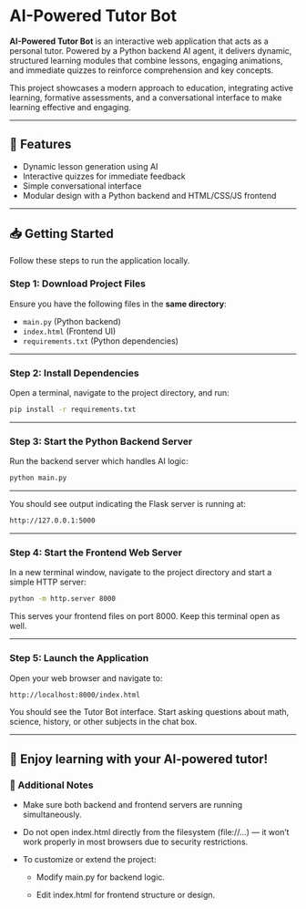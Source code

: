 # AI-Powered Tutor Bot

**AI-Powered Tutor Bot** is an interactive web application that acts as a personal tutor. Powered by a Python backend AI agent, it delivers dynamic, structured learning modules that combine lessons, engaging animations, and immediate quizzes to reinforce comprehension and key concepts.

This project showcases a modern approach to education, integrating active learning, formative assessments, and a conversational interface to make learning effective and engaging.

---

## 🚀 Features

- Dynamic lesson generation using AI
- Interactive quizzes for immediate feedback
- Simple conversational interface
- Modular design with a Python backend and HTML/CSS/JS frontend

---

## 📥 Getting Started

Follow these steps to run the application locally.

### Step 1: Download Project Files

Ensure you have the following files in the **same directory**:

- `main.py` (Python backend)
- `index.html` (Frontend UI)
- `requirements.txt` (Python dependencies)

---

### Step 2: Install Dependencies

Open a terminal, navigate to the project directory, and run:

```bash
pip install -r requirements.txt
```
---

### Step 3: Start the Python Backend Server

Run the backend server which handles AI logic:

```bash
python main.py

```

---

You should see output indicating the Flask server is running at:

```bash
http://127.0.0.1:5000
```

---

### Step 4: Start the Frontend Web Server

In a new terminal window, navigate to the project directory and start a simple HTTP server:

```bash
python -m http.server 8000

```

This serves your frontend files on port 8000. Keep this terminal open as well.

---

### Step 5: Launch the Application

Open your web browser and navigate to:

```bash
http://localhost:8000/index.html

```

You should see the Tutor Bot interface. Start asking questions about math, science, history, or other subjects in the chat box.

---

🎉 Enjoy learning with your AI-powered tutor!
---

### 📖 Additional Notes

- Make sure both backend and frontend servers are running simultaneously.

- Do not open index.html directly from the filesystem (file://...) — it won’t work properly in most browsers due to security restrictions.

- To customize or extend the project:

  - Modify main.py for backend logic.

  - Edit index.html for frontend structure or design.
